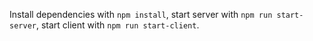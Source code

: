 Install dependencies with `npm install`, start server with `npm run start-server`, start client with `npm run start-client`.